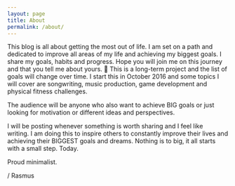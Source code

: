 ```yaml
---
layout: page
title: About
permalink: /about/
---
```


This blog is all about getting the most out of life.
I am set on a path and dedicated to improve all areas of my life and achieving my biggest goals.
I share my goals, habits and progress. Hope you will join me on this journey and that you tell me about yours. 🙂
This is a long-term project and the list of goals will change over time.
I start this in October 2016 and some topics I will cover are songwriting, music production, game development and physical fitness challenges.

The audience will be anyone who also want to achieve BIG goals or just looking for motivation or different ideas and perspectives.

I will be posting whenever something is worth sharing and I feel like writing. I am doing this to inspire others to constantly improve their lives and achieving their BIGGEST goals and dreams. Nothing is to big, it all starts with a small step. Today.

Proud minimalist.

/ Rasmus